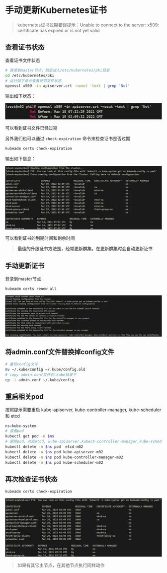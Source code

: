 # 手动更新Kubernetes证书

> kubernetes证书过期错误提示：Unable to connect to the server: x509: certificate has expired or is not yet valid

## 查看证书状态

查看证书文件状态

```bash
# 登录到master节点，然后进入/etc/kubernetes/pki目录
cd /etc/kubernetes/pki
# 运行如下命令查看证书文件状态
openssl x509 -in apiserver.crt -noout -text | grep 'Not'
```

输出如下状态：

<img src="https://raw.githubusercontent.com/shibaoxi/shareimg/master/img/20220324111117.png" width=600 />

可以看到证书文件已经过期

另外我们也可以通过 ```check-expiration``` 命令来检查证书是否过期

```bash
kubeadm certs check-expiration
```

输出如下信息：

<img src="https://raw.githubusercontent.com/shibaoxi/shareimg/master/img/20220324114524.png" width=600 />

可以看到证书的到期时间和剩余时间

>**最佳的升级证书方法是，经常更新群集，在更新群集时会自动更新证书**

## 手动更新证书

登录到master节点

```bash
kubeadm certs renew all
```

<img src="https://raw.githubusercontent.com/shibaoxi/shareimg/master/img/20220324115027.png" width=600 />

## 将admin.conf文件替换掉config文件

```bash
# 备份config文件
mv ~/.kube/config ~/.kube/config.old
# copy admin.conf文件到.kube目录下
cp -i admin.conf ~/.kube/config
```

## 重启相关pod

按照提示需要重启 kube-apiserver, kube-controller-manager, kube-scheduler 和 etcd

```bash
ns=kube-system
# 查看pod
kubectl get pod -n $ns
# 删除pod，对应etcd, kube-apiserver,kubect-controller-manager,kube-schedule
kubectl delete -n $ns pod  etcd-m02
kubectl delete -n $ns pod kube-apiserver-m02
kubectl delete -n $ns pod kube-controller-manager-m02
kubectl delete -n $ns pod kube-scheduler-m02
```

## 再次检查证书状态

```bash
kubeadm certs check-expiration
```

<img src="https://raw.githubusercontent.com/shibaoxi/shareimg/master/img/20220324120634.png" width=600 />

> 如果有其它主节点，在其他节点执行同样动作
